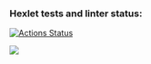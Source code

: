 ### Hexlet tests and linter status:
[![Actions Status](https://github.com/AntonKorob/php-project-45/actions/workflows/hexlet-check.yml/badge.svg)](https://github.com/AntonKorob/php-project-45/actions)

<a href="https://codeclimate.com/github/AntonKorob/php-project-45/maintainability"><img src="https://api.codeclimate.com/v1/badges/7c077c3cac503af316f8/maintainability" /></a>